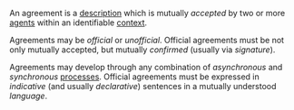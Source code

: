 An agreement is a [description](https://github.com/gcassel/Modular-Organization-Terminology/blob/master/terms/description.md) which is mutually *accepted* by two or more [agents](https://github.com/gcassel/Modular-Organization-Terminology/blob/master/terms/agent.md) within an identifiable [context](https://github.com/gcassel/Modular-Organization-Terminology/blob/master/terms/context.md).
 
Agreements may be *official* or *unofficial*.  Official agreements must be not only mutually accepted, but mutually *confirmed* (usually via *signature*).  
 
Agreements may develop through any combination of *asynchronous* and *synchronous* [processes](https://github.com/gcassel/Modular-Organization-Terminology/blob/master/terms/process.md).  Official agreements must be expressed in *indicative* (and usually *declarative*) sentences in a mutually understood *language*.
